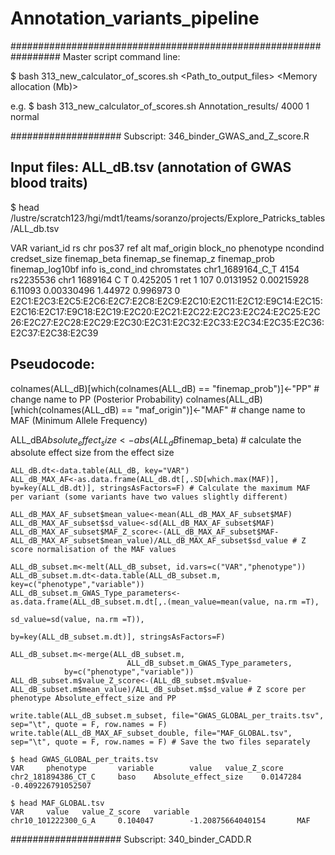 # Annotation_variants_pipeline


#################################################################  Master script command line:

$ bash 313_new_calculator_of_scores.sh <Path_to_output_files> <Memory allocation (Mb)> <Processors> <queue>

e.g. $ bash 313_new_calculator_of_scores.sh Annotation_results/ 4000 1 normal


#################### Subscript: 346_binder_GWAS_and_Z_score.R

## Input files: ALL_dB.tsv (annotation of GWAS blood traits)

$ head /lustre/scratch123/hgi/mdt1/teams/soranzo/projects/Explore_Patricks_tables/ALL_db.tsv

VAR     variant_id      rs      chr     pos37   ref     alt     maf_origin      block_no        phenotype       ncondind        credset_size    finemap_beta    finemap_se      finemap_z       finemap_prob    finemap_log10bf info    is_cond_ind     chromstates
chr1_1689164_C_T        4154    rs2235536       chr1    1689164 C       T       0.425205        1       ret     1       107     0.0131952       0.00215928      6.11093 0.00330496      1.44972 0.996973        0       E2C1:E2C3:E2C5:E2C6:E2C7:E2C8:E2C9:E2C10:E2C11:E2C12:E9C14:E2C15:E2C16:E2C17:E9C18:E2C19:E2C20:E2C21:E2C22:E2C23:E2C24:E2C25:E2C26:E2C27:E2C28:E2C29:E2C30:E2C31:E2C32:E2C33:E2C34:E2C35:E2C36:E2C37:E2C38:E2C39

## Pseudocode:

   colnames(ALL_dB)[which(colnames(ALL_dB) == "finemap_prob")]<-"PP" # change name to PP (Posterior Probability)
   colnames(ALL_dB)[which(colnames(ALL_dB) == "maf_origin")]<-"MAF" # change name to MAF (Minimum Allele Frequency)

   ALL_dB$Absolute_effect_size<-abs(ALL_dB$finemap_beta) # calculate the absolute effect size from the effect size

    ALL_dB.dt<-data.table(ALL_dB, key="VAR")
    ALL_dB_MAX_AF<-as.data.frame(ALL_dB.dt[,.SD[which.max(MAF)], by=key(ALL_dB.dt)], stringsAsFactors=F) # Calculate the maximum MAF per variant (some variants have two values slightly different)

    ALL_dB_MAX_AF_subset$mean_value<-mean(ALL_dB_MAX_AF_subset$MAF)
    ALL_dB_MAX_AF_subset$sd_value<-sd(ALL_dB_MAX_AF_subset$MAF)
    ALL_dB_MAX_AF_subset$MAF_Z_score<-(ALL_dB_MAX_AF_subset$MAF-ALL_dB_MAX_AF_subset$mean_value)/ALL_dB_MAX_AF_subset$sd_value # Z score normalisation of the MAF values

    ALL_dB_subset.m<-melt(ALL_dB_subset, id.vars=c("VAR","phenotype"))
    ALL_dB_subset.m.dt<-data.table(ALL_dB_subset.m, key=c("phenotype","variable"))
    ALL_dB_subset.m_GWAS_Type_parameters<-as.data.frame(ALL_dB_subset.m.dt[,.(mean_value=mean(value, na.rm =T),
                                                          sd_value=sd(value, na.rm =T)),
                                                       by=key(ALL_dB_subset.m.dt)], stringsAsFactors=F)

    ALL_dB_subset.m<-merge(ALL_dB_subset.m,
                              ALL_dB_subset.m_GWAS_Type_parameters,
                by=c("phenotype","variable"))
    ALL_dB_subset.m$value_Z_score<-(ALL_dB_subset.m$value-ALL_dB_subset.m$mean_value)/ALL_dB_subset.m$sd_value # Z score per phenotype Absolute_effect_size and PP 

    write.table(ALL_dB_subset.m_subset, file="GWAS_GLOBAL_per_traits.tsv", sep="\t", quote = F, row.names = F)
    write.table(ALL_dB_MAX_AF_subset_double, file="MAF_GLOBAL.tsv", sep="\t", quote = F, row.names = F) # Save the two files separately

    $ head GWAS_GLOBAL_per_traits.tsv
    VAR     phenotype       variable        value   value_Z_score
    chr2_181894386_CT_C     baso    Absolute_effect_size    0.0147284       -0.409226791052507

    $ head MAF_GLOBAL.tsv
    VAR     value   value_Z_score   variable
    chr10_101222300_G_A     0.104047        -1.20875664040154       MAF

#################### Subscript: 340_binder_CADD.R



